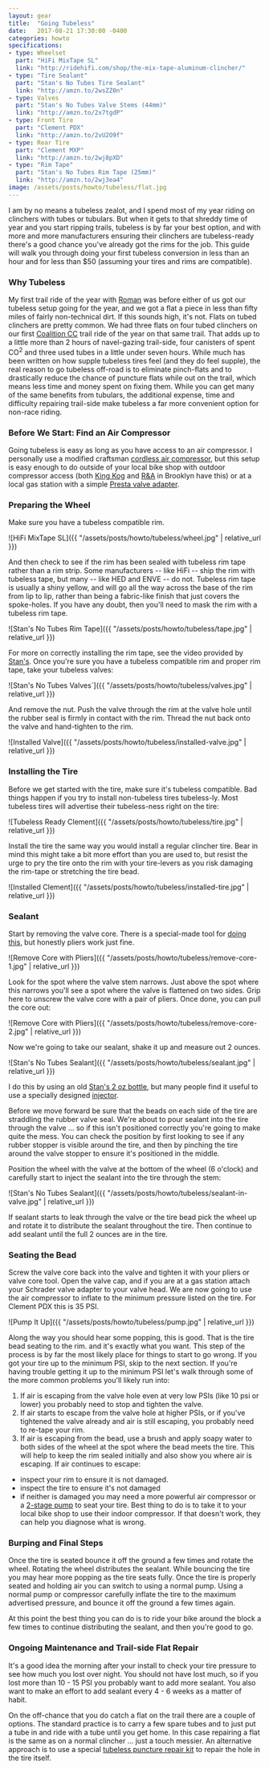 ```yaml
---
layout: gear
title:  "Going Tubeless"
date:   2017-08-21 17:30:00 -0400
categories: howto
specifications:
- type: Wheelset
  part: "HiFi MixTape SL"
  link: "http://ridehifi.com/shop/the-mix-tape-aluminum-clincher/"
- type: "Tire Sealant"
  part: "Stan's No Tubes Tire Sealant"
  link: "http://amzn.to/2wsZZ0n"
- type: Valves
  part: "Stan's No Tubes Valve Stems (44mm)"
  link: "http://amzn.to/2x7tgdP"
- type: Front Tire
  part: "Clement PDX"
  link: "http://amzn.to/2vU2O9f"
- type: Rear Tire
  part: "Clement MXP"
  link: "http://amzn.to/2wj8pXD"
- type: "Rim Tape"
  part: "Stan's No Tubes Rim Tape (25mm)"
  link: "http://amzn.to/2wj3ea4"
image: /assets/posts/howto/tubeless/flat.jpg
---
```


I am by no means a tubeless zealot, and I spend most of my year riding on clinchers with tubes or tubulars. But when it gets to that shreddy time of year and you start ripping trails, tubeless is by far your best option, and with more and more manufacturers ensuring their clinchers are tubeless-ready there's a good chance you've already got the rims for the job. This guide will walk you through doing your first tubeless conversion in less than an hour and for less than $50 (assuming your tires and rims are compatible).
### Why Tubeless

My first trail ride of the year with [Roman](https://instagram.com/romanshotthis) was before either of us got our tubeless setup going for the year, and we got a flat a piece in less than fifty miles of fairly non-technical dirt. If this sounds high, it's not. Flats on tubed clinchers are pretty common. We had three flats on four tubed clinchers on our first [Coalition CC](https://instagram.com/coalitioncyclingclub) trail ride of the year on that same trail. That adds up to a little more than 2 hours of navel-gazing trail-side, four canisters of spent CO<sup>2</sup> and three used tubes in a little under seven hours. While much has been written on how supple tubeless tires feel (and they do feel supple), the real reason to go tubeless off-road is to eliminate pinch-flats and to drastically reduce the chance of puncture flats while out on the trail, which means less time and money spent on fixing them. While you can get many of the same benefits from tubulars, the additional expense, time and difficulty repairing trail-side make tubeless a far more convenient option for non-race riding.

### Before We Start: Find an Air Compressor

Going tubeless is easy as long as you have access to an air compressor. I personally use a modified craftsman [cordless air compressor](https://www.cxmagazine.com/craftsman-cordless-inflator-dials-psi-presta-tires-minimal-conversion), but this setup is easy enough to do outside of your local bike shop with outdoor compressor access (both [King Kog](https://www.google.com/maps/place/KING+KOG/@40.7189972,-73.9475264,17z/data=!3m1!4b1!4m5!3m4!1s0x89c2595035e6acc9:0xa36dab8735b2d229!8m2!3d40.7189972!4d-73.9453324) and [R&A](https://www.google.com/maps/place/R%26A+Cycles/@40.6793937,-73.9804029,17z/data=!3m1!4b1!4m5!3m4!1s0x89c25babeb818c35:0xf9e838988302c4cb!8m2!3d40.6793937!4d-73.9782089) in Brooklyn have this) or at a local gas station with a simple [Presta valve adapter](https://www.rei.com/product/857301/slime-presta-valve-adapter).

### Preparing the Wheel

Make sure you have a tubeless compatible rim.

![HiFi MixTape SL]({{ "/assets/posts/howto/tubeless/wheel.jpg" | relative_url }})

And then check to see if the rim has been sealed with tubeless rim tape rather than a rim strip. Some manufacturers -- like HiFi -- ship the rim with tubeless tape, but many -- like HED and ENVE -- do not. Tubeless rim tape is usually a shiny yellow, and will go all the way across the base of the rim from lip to lip, rather than being a fabric-like finish that just covers the spoke-holes. If you have any doubt, then you'll need to mask the rim with a tubeless rim tape.

![Stan's No Tubes Rim Tape]({{ "/assets/posts/howto/tubeless/tape.jpg" | relative_url }})

For more on correctly installing the rim tape, see the video provided by [Stan's](https://www.youtube.com/watch?v=1uHQ4csS1yM). Once you're sure you have a tubeless compatible rim and proper rim tape, take your tubeless valves:

![Stan's No Tubes Valves`]({{ "/assets/posts/howto/tubeless/valves.jpg" | relative_url }})

And remove the nut. Push the valve through the rim at the valve hole until the rubber seal is firmly in contact with the rim. Thread the nut back onto the valve and hand-tighten to the rim.

![Installed Valve]({{ "/assets/posts/howto/tubeless/installed-valve.jpg" | relative_url }})

### Installing the Tire

Before we get started with the tire, make sure it's tubeless compatible. Bad things happen if you try to install non-tubeless tires tubeless-ly. Most tubeless tires will advertise their tubeless-ness right on the tire:

![Tubeless Ready Clement]({{ "/assets/posts/howto/tubeless/tire.jpg" | relative_url }})

Install the tire the same way you would install a regular clincher tire. Bear in mind this might take a bit more effort than you are used to, but resist the urge to pry the tire onto the rim with your tire-levers as you risk damaging the rim-tape or stretching the tire bead.

![Installed Clement]({{ "/assets/posts/howto/tubeless/installed-tire.jpg" | relative_url }})

### Sealant

Start by removing the valve core. There is a special-made tool for [doing this](http://amzn.to/2wj8tXn), but honestly pliers work just fine.

![Remove Core with Pliers]({{ "/assets/posts/howto/tubeless/remove-core-1.jpg" | relative_url }})

Look for the spot where the valve stem narrows. Just above the spot where this narrows you'll see a spot where the valve is flattened on two sides. Grip here to unscrew the valve core with a pair of pliers. Once done, you can pull the core out:

![Remove Core with Pliers]({{ "/assets/posts/howto/tubeless/remove-core-2.jpg" | relative_url }})

Now we're going to take our sealant, shake it up and measure out 2 ounces.

![Stan's No Tubes Sealant]({{ "/assets/posts/howto/tubeless/sealant.jpg" | relative_url }})


I do this by using an old [Stan's 2 oz bottle](http://amzn.to/2vYzxIY), but many people find it useful to use a specially designed [injector](http://amzn.to/2vZ3s3x).

Before we move forward be sure that the beads on each side of the tire are straddling the rubber valve seal. We're about to pour sealant into the tire through the valve ... so if this isn't positioned correctly you're going to make quite the mess. You can check the position by first looking to see if any rubber stopper is visible around the tire, and then by pinching the tire around the valve stopper to ensure it's positioned in the middle.

Position the wheel with the valve at the bottom of the wheel (6 o'clock) and carefully start to inject the sealant into the tire through the stem:


![Stan's No Tubes Sealant]({{ "/assets/posts/howto/tubeless/sealant-in-valve.jpg" | relative_url }})

If sealant starts to leak through the valve or the tire bead pick the wheel up and rotate it to distribute the sealant throughout the tire. Then continue to add sealant until the full 2 ounces are in the tire.

### Seating the Bead

Screw the valve core back into the valve and tighten it with your pliers or valve core tool. Open the valve cap, and if you are at a gas station attach your Schrader valve adapter to your valve head. We are now going to use the air compressor to inflate to the minimum pressure listed on the tire. For Clement PDX this is 35 PSI.

![Pump It Up]({{ "/assets/posts/howto/tubeless/pump.jpg" | relative_url }})

Along the way you should hear some popping, this is good. That is the tire bead seating to the rim. and it's exactly what you want. This step of the process is by far the most likely place for things to start to go wrong. If you got your tire up to the minimum PSI, skip to the next section. If you're having trouble getting it up to the minimum PSI let's walk through some of the more common problems you'll likely run into:

1. If air is escaping from the valve hole even at very low PSIs (like 10 psi or lower) you probably need to stop and tighten the valve.
1. If air starts to escape from the valve hole at higher PSIs, or if you've tightened the valve already and air is still escaping, you probably need to re-tape your rim.
1. If air is escaping from the bead, use a brush and apply soapy water to both sides of the wheel at the spot where the bead meets the tire. This will help to keep the rim sealed initially and also show you where air is escaping. If air continues to escape:
  * inspect your rim to ensure it is not damaged.
  * inspect the tire to ensure it's not damaged
  * if neither is damaged you may need a more powerful air compressor or a [2-stage pump](http://amzn.to/2vYF6aj) to seat your tire. Best thing to do is to take it to your local bike shop to use their indoor compressor. If that doesn't work, they can help you diagnose what is wrong.

### Burping and Final Steps

Once the tire is seated bounce it off the ground a few times and rotate the wheel. Rotating the wheel distributes the sealant. While bouncing the tire you may hear more popping as the tire seats fully. Once the tire is properly seated and holding air you can switch to using a normal pump. Using a normal pump or compressor carefully inflate the tire to the maximum advertised pressure, and bounce it off the ground a few times again.

At this point the best thing you can do is to ride your bike around the block a few times to continue distributing the sealant, and then you're good to go.

### Ongoing Maintenance and Trail-side Flat Repair

It's a good idea the morning after your install to check your tire pressure to see how much you lost over night. You should not have lost much, so if you lost more than 10 - 15 PSI you probably want to add more sealant. You also want to make an effort to add sealant every 4 - 6 weeks as a matter of habit.

On the off-chance that you do catch a flat on the trail there are a couple of options. The standard practice is to carry a few spare tubes and to just put a tube in and ride with a tube until you get home. In this case repairing a flat is the same as on a normal clincher ... just a touch messier. An alternative approach is to use a special [tubeless puncture repair kit](http://amzn.to/2wiQSyT) to repair the hole in the tire itself.
